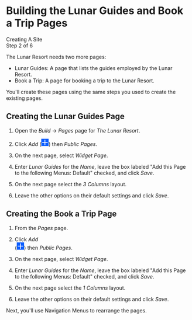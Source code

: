 # Building the Lunar Guides and Book a Trip Pages [](id=building-the-lunar-guides-and-book-a-trip-pages)

<div class="learn-path-step">
    <p>Creating A Site<br>Step 2 of 6</p>
</div>

The Lunar Resort needs two more pages: 

-   Lunar Guides: A page that lists the guides employed by the Lunar Resort.
-   Book a Trip: A page for booking a trip to the Lunar Resort.

You'll create these pages using the same steps you used to create the existing 
pages. 
<!-- 
Double-check the page layouts for these pages to make sure they're as intended, 
and not just copied over from the earlier instructions.
-->

## Creating the Lunar Guides Page [](id=creating-the-lunar-guides-page)

1.  Open the *Build* &rarr; *Pages* page for *The Lunar Resort*. 

2.  Click *Add* 
    (![New Page](../../../images/icon-add.png)) then *Public Pages*.

3.  On the next page, select *Widget Page*.

4.  Enter *Lunar Guides* for the *Name*, leave the box labeled "Add this Page 
    to the following Menus: Default" checked, and click *Save*.

5.  On the next page select the *3 Columns* layout. 

6.  Leave the other options on their default settings and click *Save*. 

## Creating the Book a Trip Page [](id=creating-the-book-a-trip-page)

1.  From the *Pages* page.

2.  Click *Add*  
    (![New Page](../../../images/icon-add.png)) then *Public Pages*. 
    
3.  On the next page, select *Widget Page*.

4.  Enter *Lunar Guides* for the *Name*, leave the box labeled "Add this Page 
    to the following Menus: Default" checked, and click *Save*.

5.  On the next page select the *1 Columns* layout. 

6.  Leave the other options on their default settings and click *Save*. 

Next, you'll use Navigation Menus to rearrange the pages.